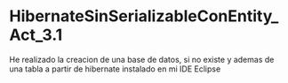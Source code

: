 # HibernateSinSerializableConEntity_Act_3.1
 He realizado la creacion de una base de datos, si no existe y ademas de una tabla a partir de hibernate instalado en mi IDE Eclipse 
